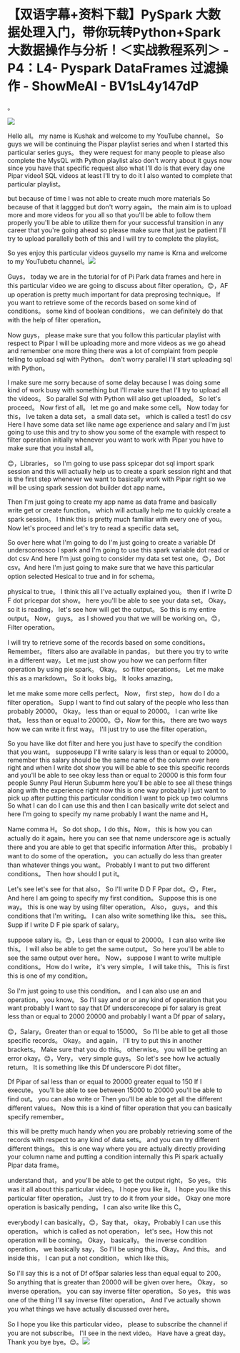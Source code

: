 # 【双语字幕+资料下载】PySpark 大数据处理入门，带你玩转Python+Spark大数据操作与分析！＜实战教程系列＞ - P4：L4- Pyspark DataFrames 过滤操作 - ShowMeAI - BV1sL4y147dP

。

![](img/0ca5dfbb4a99ff7c74026b7b4989e47f_1.png)

Hello all。 my name is Kushak and welcome to my YouTube channel。 So guys we will be continuing the Pispar playlist series and when I started this particular series guys。 they were request for many people to please also complete the MysQL with Python playlist also don't worry about it guys now since you have that specific request also what I'll do is that every day one Pipar video1 SQL videos at least I'll try to do it I also wanted to complete that particular playlist。

 but because of time I was not able to create much more materials So because of that it laggged but don't worry again。 the main aim is to upload more and more videos for you all so that you'll be able to follow them properly you'll be able to utilize them for your successful transition in any career that you're going ahead so please make sure that just be patient I'll try to upload parallelly both of this and I will try to complete the playlist。

 So yes enjoy this particular videos guysello my name is Krna and welcome to my YouTubetu channel。![](img/0ca5dfbb4a99ff7c74026b7b4989e47f_3.png)

Guys， today we are in the tutorial for of Pi Park data frames and here in this particular video we are going to discuss about filter operation。😊，AF up operation is pretty much important for data preprosing technique。 If you want to retrieve some of the records based on some kind of conditions。 some kind of boolean conditions， we can definitely do that with the help of filter operation。

 Now guys， please make sure that you follow this particular playlist with respect to Pipar I will be uploading more and more videos as we go ahead and remember one more thing there was a lot of complaint from people telling to upload sql with Python。 don't worry parallel I'll start uploading sql with Python。

 I make sure me sorry because of some delay because I was doing some kind of work busy with something but I'll make sure that I'll try to upload all the videos。 So parallel Sql with Python will also get uploaded。 So let's proceed。 Now first of all。 let me go and make some cell。 Now today for this， Ive taken a data set， a small data set。 which is called a test1 do csv Here I have some data set like name age experience and salary and I'm just going to use this and try to show you some of the example with respect to filter operation initially whenever you want to work with Pipar you have to make sure that you install all。

😊，Libraries， so I'm going to use pass spicepar dot sql import spark session and this will actually help us to create a spark session right and that is the first step whenever we want to basically work with Pipar right so we will be using spark session dot builder dot app name。

Then I'm just going to create my app name as data frame and basically write get or create function。 which will actually help me to quickly create a spark session。 I think this is pretty much familiar with every one of you。 Now let's proceed and let's try to read a specific data set。

 So over here what I'm going to do I'm just going to create a variable Df underscoreosco I spark and I'm going to use this spark variable dot read or dot csv And here I'm just going to consider my data set test one。😊，Dot csv。And here I'm just going to make sure that we have this particular option selected Hesical to true and in for schema。

 physical to true。 I think this all I've actually explained you。 then if I write D F dot pricepar dot show。 here you'll be able to see your data set。 Okay。 so it is reading， let's see how will get the output。 So this is my entire output。 Now， guys。 as I showed you that we will be working on。😊，Filter operation。

 I will try to retrieve some of the records based on some conditions。 Remember。 filters also are available in pandas， but there you try to write in a different way。 Let me just show you how we can perform filter operation by using pie spark。 Okay。 so filter operations。 Let me make this as a markdown。 So it looks big。 It looks amazing。

 let me make some more cells perfect。 Now， first step， how do I do a filter operation。 Supp I want to find out salary of the people who less than probably 20000。 Okay。 less than or equal to 20000。 I can write like that。 less than or equal to 20000。😊，Now for this。 there are two ways how we can write it first way。 I'll just try to use the filter operation。

 So you have like dot filter and here you just have to specify the condition that you want。 supposeupp I'll write salary is less than or equal to 20000。 remember this salary should be the same name of the column over here right and when I write dot show you will be able to see this specific records and you'll be able to see okay less than or equal to 20000 is this form four people Sunny Paul Herun Subumm here you'll be able to see all these things along with the experience right now this is one way probably I just want to pick up after putting this particular condition I want to pick up two columns So what I can do I can use this and then I can basically write dot select and here I'm going to specify my name probably I want the name and H。

Name comma H。 So dot shop。I do this。Now， this is how you can actually do it again。here you can see that name underscore age is actually there and you are able to get that specific information After this。 probably I want to do some of the operation。 you can actually do less than greater than whatever things you want。 Probably I want to put two different conditions。 Then how should I put it。

 Let's see let's see for that also， So I'll write D D F Ppar dot。😊，Fter。 And here I am going to specify my first condition。 Suppose this is one way。 this is one way by using filter operation。 Also， guys， and this conditions that I'm writing。 I can also write something like this。 see this。 Supp if I write D F pie spark of salary。

 suppose salary is。😊，Less than or equal to 20000。 I can also write like this。 I will also be able to get the same output。 So here you'll be able to see the same output over here。 Now， suppose I want to write multiple conditions。 How do I write， it's very simple。 I will take this。 This is first this is one of my condition。

 So I'm just going to use this condition。 and I can also use an and operation， you know。 So I'll say and or or any kind of operation that you want probably I want to say that Df underscorecope pi for salary is great less than or equal to 2000 20000 and probably I want a Df ppar of salary。

😊，Salary。Greater than or equal to 15000。 So I'll be able to get all those specific records。 Okay。 and again， I'll try to put this in another brackets。 Make sure that you do this。 otherwise。 you will be getting an error okay。😊，Very， very simple guys。 So let's see how Ive actually return。 It is something like this Df underscore Pi dot filter。

 Df Pipar of sal less than or equal to 20000 greater equal to 150 If I execute。 you'll be able to see between 15000 to 20000 you'll be able to find out。 you can also write or Then you'll be able to get all the different different values。 Now this is a kind of filter operation that you can basically specify remember。

 this will be pretty much handy when you are probably retrieving some of the records with respect to any kind of data sets。 and you can try different different things。 this is one way where you are actually directly providing your column name and putting a condition internally this Pi spark actually Pipar data frame。

 understand that， and you'll be able to get the output right， So yes。 this was it all about this particular video。 I hope you like it。 I hope you like this particular filter operation。 Just try to do it from your side。 Okay one more operation is basically pending。 I can also write like this C。

 everybody I can basically。😊，Say that， okay。Probably I can use this operation。 which is called as not operation， let's see。How this not operation will be coming。 Okay， basically。 the inverse condition operation， we basically say， So I'll be using this。Okay。And this。 and inside this， I can put a not condition， which like this。

 So I'll say this is a not of Df of5par salaries less than equal equal to 200。 So anything that is greater than 20000 will be given over here。 Okay， so inverse operation。 you can say inverse filter operation。 So yes， this was one of the thing I'll say inverse filter operation。 And I've actually shown you what things we have actually discussed over here。

 So I hope you like this particular video， please to subscribe the channel if you are not subscribe。 I'll see in the next video。 Have have a great day。 Thank you bye bye。😊。![](img/0ca5dfbb4a99ff7c74026b7b4989e47f_5.png)